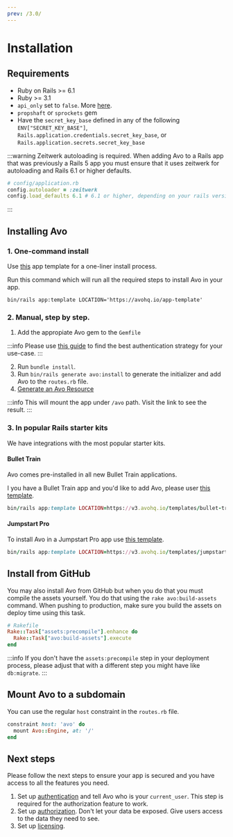 ```yaml
---
prev: /3.0/
---
```


# Installation


## Requirements

- Ruby on Rails >= 6.1
- Ruby >= 3.1
- `api_only` set to `false`. More [here](./recipes/api-only-app).
- `propshaft` or `sprockets` gem
- Have the `secret_key_base` defined in  any of the following `ENV["SECRET_KEY_BASE"]`, `Rails.application.credentials.secret_key_base`, or `Rails.application.secrets.secret_key_base`

:::warning Zeitwerk autoloading is required.
When adding Avo to a Rails app that was previously a Rails 5 app you must ensure that it uses zeitwerk for autoloading and Rails 6.1 or higher defaults.

```ruby
# config/application.rb
config.autoloader = :zeitwerk
config.load_defaults 6.1 # 6.1 or higher, depending on your rails version
```
:::

## Installing Avo

### 1. One-command install

Use [this](https://railsbytes.com/public/templates/zyvsME) app template for a one-liner install process.

Run this command which will run all the required steps to install Avo in your app.

```
bin/rails app:template LOCATION='https://avohq.io/app-template'
```

### 2. Manual, step by step.

1. Add the appropiate Avo gem to the `Gemfile`

<!-- @include: ./common/avo_in_gemfile.md-->

:::info
Please use [this guide](./gem-server-authentication.html) to find the best authentication strategy for your use-case.
:::

2. Run `bundle install`.
3. Run `bin/rails generate avo:install` to generate the initializer and add Avo to the `routes.rb` file.
4. [Generate an Avo Resource](resources)

:::info
This will mount the app under `/avo` path. Visit the link to see the result.
:::

### 3. In popular Rails starter kits

We have integrations with the most popular starter kits.

#### Bullet Train

Avo comes pre-installed in all new Bullet Train applications.

I you have a Bullet Train app and you'd like to add Avo, please user [this template](https://avohq.io/templates/bullet-train).

```ruby
bin/rails app:template LOCATION=https://v3.avohq.io/templates/bullet-train.template
```

#### Jumpstart Pro

To install Avo in a Jumpstart Pro app use [this template](https://avohq.io/templates/jumpstart-pro).

```ruby
bin/rails app:template LOCATION=https://v3.avohq.io/templates/jumpstart-pro.template
```

## Install from GitHub

You may also install Avo from GitHub but when you do that you must compile the assets yourself. You do that using the `rake avo:build-assets` command.
When pushing to production, make sure you build the assets on deploy time using this task.

```ruby
# Rakefile
Rake::Task["assets:precompile"].enhance do
  Rake::Task["avo:build-assets"].execute
end
```

:::info
If you don't have the `assets:precompile` step in your deployment process, please adjust that with a different step you might have like `db:migrate`.
:::

## Mount Avo to a subdomain

You can use the regular `host` constraint in the `routes.rb` file.

```ruby
constraint host: 'avo' do
  mount Avo::Engine, at: '/'
end
```

## Next steps

Please follow the next steps to ensure your app is secured and you have access to all the features you need.

1. Set up [authentication](authentication.html#customize-the-current-user-method) and tell Avo who is your `current_user`. This step is required for the authorization feature to work.
1. Set up [authorization](authorization). Don't let your data be exposed. Give users access to the data they need to see.
1. Set up [licensing](licensing).
